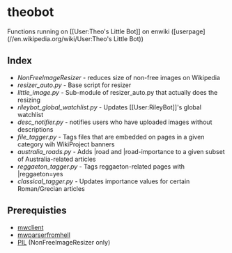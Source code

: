theobot
=======

Functions running on [[User:Theo's Little Bot]] on enwiki ([userpage](//en.wikipedia.org/wiki/User:Theo's Little Bot))

Index
----
 * *NonFreeImageResizer* - reduces size of non-free images on Wikipedia
  * *resizer_auto.py* - Base script for resizer
  * *little_image.py* - Sub-module of resizer_auto.py that actually does the resizing
 * *rileybot_global_watchlist.py* - Updates [[User:RileyBot]]'s global watchlist
 * *desc_notifier.py* - notifies users who have uploaded images without descriptions
 * *file_tagger.py* - Tags files that are embedded on pages in a given category wih WikiProject banners
 * *australia_roads.py* - Adds |road and |road-importance to a given subset of Australia-related articles
 * *reggaeton_tagger.py* - Tags reggaeton-related pages with |reggaeton=yes
 * *classical_tagger.py* - Updates importance values for certain Roman/Grecian articles

Prerequisties
----
* [mwclient](http://sourceforge.net/projects/mwclient/)
* [mwparserfromhell](https://github.com/earwig/mwparserfromhell)
* [PIL](http://www.pythonware.com/products/pil/) (NonFreeImageResizer only)
